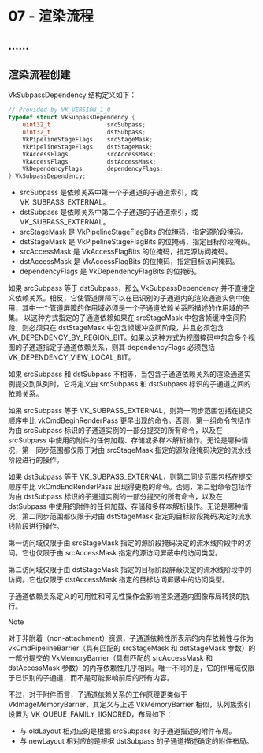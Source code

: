 # 07 - 渲染流程

## ......

## 渲染流程创建

VkSubpassDependency 结构定义如下：

```cpp
// Provided by VK_VERSION_1_0
typedef struct VkSubpassDependency {
    uint32_t                srcSubpass;
    uint32_t                dstSubpass;
    VkPipelineStageFlags    srcStageMask;
    VkPipelineStageFlags    dstStageMask;
    VkAccessFlags           srcAccessMask;
    VkAccessFlags           dstAccessMask;
    VkDependencyFlags       dependencyFlags;
} VkSubpassDependency;
```

- srcSubpass 是依赖关系中第一个子通道的子通道索引，或 VK_SUBPASS_EXTERNAL。
- dstSubpass 是依赖关系中第二个子通道的子通道索引，或 VK_SUBPASS_EXTERNAL。
- srcStageMask 是 VkPipelineStageFlagBits 的位掩码，指定源阶段掩码。
- dstStageMask 是 VkPipelineStageFlagBits 的位掩码，指定目标阶段掩码。
- srcAccessMask 是 VkAccessFlagBits 的位掩码，指定源访问掩码。
- dstAccessMask 是 VkAccessFlagBits 的位掩码，指定目标访问掩码。
- dependencyFlags 是 VkDependencyFlagBits 的位掩码。

如果 srcSubpass 等于 dstSubpass，那么 VkSubpassDependency 并不直接定义依赖关系。相反，它使管道屏障可以在已识别的子通道内的渲染通道实例中使用，其中一个管道屏障的作用域必须是一个子通道依赖关系所描述的作用域的子集。
以这种方式指定的子通道依赖如果在 srcStageMask 中包含帧缓冲空间阶段，则必须只在 dstStageMask 中包含帧缓冲空间阶段，并且必须包含 VK_DEPENDENCY_BY_REGION_BIT。如果以这种方式为视图掩码中包含多个视图的子通道指定子通道依赖关系，则其 dependencyFlags 必须包括 VK_DEPENDENCY_VIEW_LOCAL_BIT。

如果 srcSubpass 和 dstSubpass 不相等，当包含子通道依赖关系的渲染通道实例提交到队列时，它将定义由 srcSubpass 和 dstSubpass 标识的子通道之间的依赖关系。

如果 srcSubpass 等于 VK_SUBPASS_EXTERNAL，则第一同步范围包括在提交顺序中比 vkCmdBeginRenderPass 更早出现的命令。否则，第一组命令包括作为由 srcSubpass 标识的子通道实例的一部分提交的所有命令，以及在 srcSubpass 中使用的附件的任何加载、存储或多样本解析操作。无论是哪种情况，第一同步范围都仅限于对由 srcStageMask 指定的源阶段掩码决定的流水线阶段进行的操作。

如果 dstSubpass 等于 VK_SUBPASS_EXTERNAL，则第二同步范围包括在提交顺序中比 vkCmdEndRenderPass 出现得更晚的命令。否则，第二组命令包括作为由 dstSubpass 标识的子通道实例的一部分提交的所有命令，以及在 dstSubpass 中使用的附件的任何加载、存储和多样本解析操作。无论是哪种情况，第二同步范围都仅限于对由 dstStageMask 指定的目标阶段掩码决定的流水线阶段进行操作。

第一访问域仅限于由 srcStageMask 指定的源阶段掩码决定的流水线阶段中的访问。它也仅限于由 srcAccessMask 指定的源访问屏蔽中的访问类型。

第二访问域仅限于由 dstStageMask 指定的目标阶段屏蔽决定的流水线阶段中的访问。它也仅限于 dstAccessMask 指定的目标访问屏蔽中的访问类型。

子通道依赖关系定义的可用性和可见性操作会影响渲染通道内图像布局转换的执行。

> [!note]
> 对于非附着（non-attachment）资源，子通道依赖性所表示的内存依赖性与作为 vkCmdPipelineBarrier（具有匹配的 srcStageMask 和 dstStageMask 参数）的一部分提交的 VkMemoryBarrier（具有匹配的 srcAccessMask 和 dstAccessMask 参数）的内存依赖性几乎相同。唯一不同的是，它的作用域仅限于已识别的子通道，而不是可能影响前后的所有内容。
>
> 不过，对于附件而言，子通道依赖关系的工作原理更类似于 VkImageMemoryBarrier，其定义与上述 VkMemoryBarrier 相似，队列族索引设置为 VK_QUEUE_FAMILY_IIGNORED，布局如下：
>
> - 与 oldLayout 相对应的是根据 srcSubpass 的子通道描述的附件布局。
> - 与 newLayout 相对应的是根据 dstSubpass 的子通道描述确定的附件布局。
